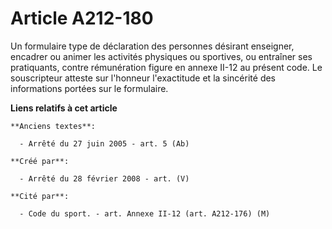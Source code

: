 # Article A212-180

Un formulaire type de déclaration des personnes désirant enseigner, encadrer ou animer les activités physiques ou sportives,
ou entraîner ses pratiquants, contre rémunération figure en annexe II-12 au présent code. Le souscripteur atteste sur
l'honneur l'exactitude et la sincérité des informations portées sur le formulaire.

**Liens relatifs à cet article**

	**Anciens textes**:

	  - Arrêté du 27 juin 2005 - art. 5 (Ab)

	**Créé par**:

	  - Arrêté du 28 février 2008 - art. (V)

	**Cité par**:

	  - Code du sport. - art. Annexe II-12 (art. A212-176) (M)
